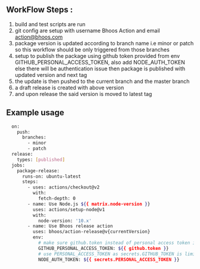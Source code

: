 ## WorkFlow Steps :

1) build and test scripts are run
2) git config are setup with username Bhoos Action and email action@bhoos.com
3) package version is updated according to branch name i.e minor or patch so this workflow should be only triggered from those branches
4) setup to publish the package using github token provided from env GITHUB_PERSONAL_ACCESS_TOKEN,  also add NODE_AUTH_TOKEN else there will be authentication issue then package is published with updated version and next tag
5) the update is then pushed to the current branch and the master branch
6) a draft release is created with above version
7) and upon release the said version is moved to latest tag


## Example usage

```bash
  on:
    push:
      branches:
        - minor
        - patch
  release:
    types: [published]
  jobs:
    package-release:
      runs-on: ubuntu-latest
      steps:
        - uses: actions/checkout@v2
          with:
            fetch-depth: 0
        - name: Use Node.js ${{ matrix.node-version }}
          uses: actions/setup-node@v1
          with:
            node-version: '10.x'
        - name: Use Bhoos release action
          uses: bhoos/action-release@v{currentVersion}
          env:
            # make sure github.token instead of personal access token is passed else there will be an infinite loop
            GITHUB_PERSONAL_ACCESS_TOKEN: ${{ github.token }}
            # use PERSONAL_ACCESS_TOKEN as secrets.GITHUB_TOKEN is limited to current repository
            NODE_AUTH_TOKEN: ${{ secrets.PERSONAL_ACCESS_TOKEN }}

```
